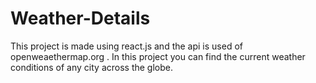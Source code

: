# Weather-Details
This project is made using react.js and the api is used of openweaethermap.org . In this project you can find the current weather conditions of any city across the globe.
